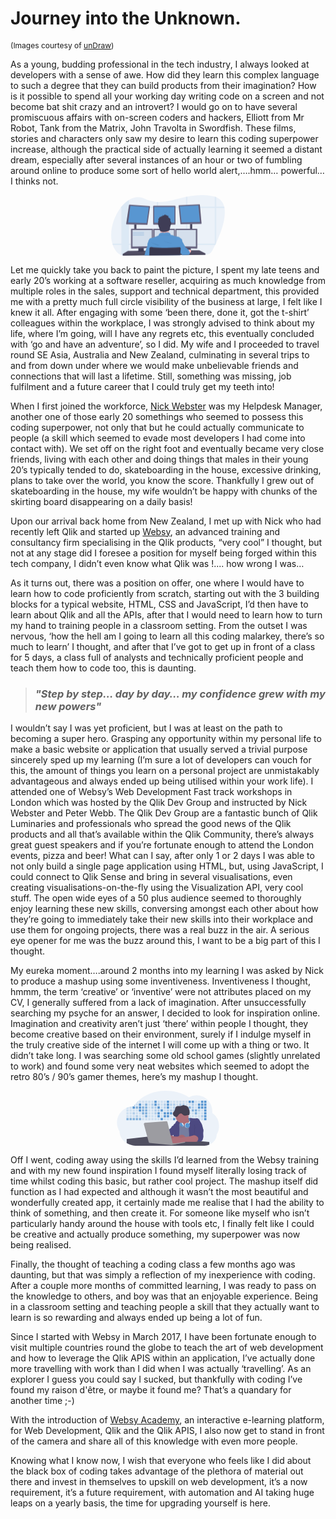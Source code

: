 # Journey into the Unknown.
<span style="font-size: 12px;">(Images courtesy of <a href="https://undraw.co" target="_blank">unDraw</a>)</span>


As a young, budding professional in the tech industry, I always looked at developers with a sense of awe. How did they learn this complex language to such a degree that they can build products from their imagination? How is it possible to spend all your working day writing code on a screen and not become bat shit crazy and an introvert? 
I would go on to have several promiscuous affairs with on-screen coders and hackers, Elliott from Mr Robot, Tank from the Matrix, John Travolta in Swordfish. These films, stories and characters only saw my desire to learn this coding superpower increase, although the practical side of actually learning it seemed a distant dream, especially after several instances of an hour or two of fumbling around online to produce some sort of hello world alert,….hmm… powerful…I thinks not.

<p align="center">
  <svg id="59725d3d-bdd8-4af0-9b66-49b8d09410bc" data-name="Layer 1" xmlns="http://www.w3.org/2000/svg" xmlns:xlink="http://www.w3.org/1999/xlink" width="1041.32" height="200" viewBox="0 0 1041.32 554.17"><defs><linearGradient id="dff037aa-d578-4bab-81e7-399360663117" x1="597.75" y1="725.44" x2="597.75" y2="347.69" gradientUnits="userSpaceOnUse"><stop offset="0" stop-color="gray" stop-opacity="0.25"/><stop offset="0.54" stop-color="gray" stop-opacity="0.12"/><stop offset="1" stop-color="gray" stop-opacity="0.1"/></linearGradient></defs><title>programming</title><path d="M1040.82,611.12q-1.74,3.75-3.47,7.4-2.7,5.67-5.33,11.12c-.78,1.61-1.56,3.19-2.32,4.77-8.6,17.57-16.63,33.11-23.45,45.89A73.21,73.21,0,0,1,942.44,719l-151.65,1.65h-1.6l-13,.14-11.12.12-34.1.37-1.38,0-17.36.19h-.53l-107,1.16-95.51,1-11.11.12-69,.75H429l-44.75.48h-.48l-141.5,1.53-42.33.46a88.07,88.07,0,0,1-26.67-3.82,86.39,86.39,0,0,1-39.09-24.75C116,678.37,102.75,655,93.85,629.64q-1.93-5.49-3.6-11.12C59.44,514.37,97,380,164.6,290.08q4.25-5.64,8.64-11l.07-.08c20.79-25.52,44.1-46.84,68.93-62,44-26.91,92.75-34.49,140.7-11.9,40.57,19.12,78.45,28.11,115.17,30.55,3.71.24,7.42.42,11.11.53,84.23,2.65,163.17-27.7,255.87-47.29,3.69-.78,7.39-1.55,11.12-2.28,66.13-13.16,139.49-20.1,226.73-5.51a189.09,189.09,0,0,1,26.76,6.4q5.77,1.86,11.12,4c41.64,16.94,64.35,48.24,74,87.46q1.37,5.46,2.37,11.11C1134.3,384.41,1084.19,518.23,1040.82,611.12Z" transform="translate(-79.34 -172.91)" fill="#5896d1" opacity="0.1"/><g opacity="0.1"><path d="M242.24,217V726.62l-42.33.46a88.07,88.07,0,0,1-26.67-3.82V279h.07C194.1,253.45,217.41,232.13,242.24,217Z" transform="translate(-79.34 -172.91)" fill="#5896d1"/><path d="M1117.24,290.08H164.6q4.25-5.64,8.64-11V279h941.63Q1116.24,284.43,1117.24,290.08Z" transform="translate(-79.34 -172.91)" fill="#5896d1"/><path d="M1040.82,191.51v427h-3.47q-2.7,5.67-5.33,11.12c-.78,1.61-1.56,3.19-2.32,4.77V187.47Q1035.47,189.33,1040.82,191.51Z" transform="translate(-79.34 -172.91)" fill="#5896d1"/><path d="M776.21,186.58V720.83l-11.12.12V188.86C768.78,188.08,772.48,187.31,776.21,186.58Z" transform="translate(-79.34 -172.91)" fill="#5896d1"/><path d="M509.22,236.15V723.73l-11.11.12V235.62C501.82,235.86,505.53,236,509.22,236.15Z" transform="translate(-79.34 -172.91)" fill="#5896d1"/><path d="M1037.35,618.52q-2.7,5.67-5.33,11.12H93.85q-1.93-5.49-3.6-11.12Z" transform="translate(-79.34 -172.91)" fill="#5896d1"/></g><rect x="211.6" y="265.83" width="19" height="57.66" fill="#3f3d56"/><rect x="722.93" y="262.83" width="19" height="61" fill="#3f3d56"/><polygon points="863.1 533.65 863.1 546.65 711.18 548.05 709.56 548.08 651.82 548.61 650.44 548.63 632.89 548.78 632.37 548.78 525.39 549.77 349.78 551.4 349.63 551.4 304.98 551.82 304.5 551.83 106.1 553.65 106.1 538.65 152.75 510.65 246.35 509.87 248.35 509.86 249.01 509.85 251.01 509.82 295.95 509.45 297.96 509.44 298.6 509.43 300.6 509.42 315.01 509.3 315.39 509.29 350.94 508.99 351.23 508.99 628.63 506.65 635.42 506.6 636.1 506.6 641.28 506.55 678.93 506.24 680.93 506.21 682.78 506.19 683.74 506.19 695.45 506.1 697.77 506.07 700.88 506.05 710.63 505.96 726.1 505.83 728.1 505.81 731.58 505.79 732.23 505.79 806.94 505.15 863.1 533.65" fill="#65617d"/><polygon points="863.1 533.65 863.1 546.65 711.18 548.05 709.56 548.08 651.82 548.61 650.44 548.63 632.89 548.78 632.37 548.78 525.39 549.77 349.78 551.4 349.63 551.4 304.98 551.82 304.5 551.83 106.1 553.65 106.1 538.65 152.75 510.65 246.35 509.87 248.35 509.86 249.01 509.85 251.01 509.82 295.95 509.45 297.96 509.44 298.6 509.43 300.6 509.42 315.01 509.3 315.39 509.29 350.94 508.99 351.23 508.99 628.63 506.65 635.42 506.6 636.1 506.6 641.28 506.55 678.93 506.24 680.93 506.21 682.78 506.19 683.74 506.19 695.45 506.1 697.77 506.07 700.88 506.05 710.63 505.96 726.1 505.83 728.1 505.81 731.58 505.79 732.23 505.79 806.94 505.15 863.1 533.65" opacity="0.2"/><path d="M375.44,656.57v24.49a6.13,6.13,0,0,1-3.5,5.54,6,6,0,0,1-2.5.6l-34.9.74a6,6,0,0,1-2.7-.57,6.12,6.12,0,0,1-3.57-5.57V656.57Z" transform="translate(-79.34 -172.91)" fill="#3f3d56"/><path d="M375.44,656.57v24.49a6.13,6.13,0,0,1-3.5,5.54,6,6,0,0,1-2.5.6l-34.9.74a6,6,0,0,1-2.7-.57,6.12,6.12,0,0,1-3.57-5.57V656.57Z" transform="translate(-79.34 -172.91)" opacity="0.1"/><path d="M377.44,656.57v24.49a6.13,6.13,0,0,1-3.5,5.54,6,6,0,0,1-2.5.6l-34.9.74a6,6,0,0,1-2.7-.57,6.12,6.12,0,0,1-3.57-5.57V656.57Z" transform="translate(-79.34 -172.91)" fill="#3f3d56"/><rect x="680.93" y="483.66" width="47.17" height="31.5" fill="#3f3d56"/><rect x="680.93" y="483.66" width="47.17" height="31.5" opacity="0.1"/><rect x="678.93" y="483.66" width="47.17" height="31.5" fill="#3f3d56"/><polygon points="230.6 265.82 230.6 271.55 211.6 271.06 211.6 265.82 230.6 265.82" opacity="0.1"/><path d="M435,277.31l-22.83,164a4.3,4.3,0,0,1-4.37,3.71L225,440.28l-3.47-.09a4.3,4.3,0,0,1-4.16-4.87L243,263.64a4.3,4.3,0,0,1,4.54-3.63L431,272.43A4.29,4.29,0,0,1,435,277.31Z" transform="translate(-79.34 -172.91)" fill="#65617d"/><polygon points="175.93 99.16 156.6 250.49 324.6 255.82 345.26 109.82 175.93 99.16" fill="#5896d1"/><rect x="384.6" y="96.82" width="204.67" height="173.33" rx="5.33" ry="5.33" fill="#65617d"/><rect x="394.26" y="108.49" width="186" height="144.33" fill="#5896d1"/><polygon points="741.93 262.82 741.93 266.61 722.93 267 722.93 262.82 741.93 262.82" opacity="0.1"/><path d="M907,432.53a3.08,3.08,0,0,1-3,3.28L716.8,439.68a3.08,3.08,0,0,1-3.13-2.79L697.58,269.61a3.08,3.08,0,0,1,2.92-3.37L886.28,257l2-.1a3.07,3.07,0,0,1,3.22,2.8Z" transform="translate(-79.34 -172.91)" fill="#65617d"/><polygon points="628.93 103.16 798.6 94.82 812.93 246.82 644.6 250.82 628.93 103.16" fill="#5896d1"/><path d="M907,432.53a3.08,3.08,0,0,1-3,3.28L886.28,257l2-.1a3.07,3.07,0,0,1,3.22,2.8Z" transform="translate(-79.34 -172.91)" opacity="0.1"/><path d="M247.57,260,225,440.28l-3.47-.09a4.3,4.3,0,0,1-4.16-4.87L243,263.64A4.3,4.3,0,0,1,247.57,260Z" transform="translate(-79.34 -172.91)" opacity="0.1"/><rect x="211.6" y="306.41" width="19" height="17.08" opacity="0.1"/><polygon points="298.1 483.65 298.1 488.62 250.93 489.88 250.93 483.65 298.1 483.65" opacity="0.1"/><path d="M460.69,485.27v168.2a4,4,0,0,1-3.85,3.95l-191.65,5.1h-.05a4,4,0,0,1-3.95-3.95V485.27a4,4,0,0,1,3.95-3.95h191.6A4,4,0,0,1,460.69,485.27Z" transform="translate(-79.34 -172.91)" fill="#65617d"/><path d="M265.19,481.32v181.2h-.05a4,4,0,0,1-3.95-3.95V485.27a4,4,0,0,1,3.95-3.95Z" transform="translate(-79.34 -172.91)" opacity="0.1"/><polygon points="194.6 319.15 372.1 319.15 372.1 467.4 194.6 471.4 194.6 319.15" fill="#d4dfec"/><rect x="722.93" y="306.41" width="19" height="17.42" opacity="0.1"/><polygon points="726.1 483.65 726.1 490.06 678.93 488.8 678.93 483.65 726.1 483.65" opacity="0.1"/><path d="M867.69,485.27v173.3a4,4,0,0,1-4,3.95h0L672,657.42a4,4,0,0,1-3.85-3.95V485.27a4,4,0,0,1,3.95-3.95h191.6A4,4,0,0,1,867.69,485.27Z" transform="translate(-79.34 -172.91)" fill="#65617d"/><path d="M867.69,485.27v173.3a4,4,0,0,1-4,3.95h0V481.32h0A4,4,0,0,1,867.69,485.27Z" transform="translate(-79.34 -172.91)" opacity="0.1"/><polygon points="775.6 319.15 598.1 319.15 598.1 467.4 775.6 471.4 775.6 319.15" fill="#d4dfec"/><path d="M663.19,485.27v168.2a4,4,0,0,1-3.85,3.95l-191.65,5.1h0a4,4,0,0,1-4-3.95V485.27a4,4,0,0,1,3.95-3.95h191.6A4,4,0,0,1,663.19,485.27Z" transform="translate(-79.34 -172.91)" fill="#65617d"/><polygon points="397.1 319.15 574.6 319.15 574.6 467.4 397.1 471.4 397.1 319.15" fill="#d4dfec"/><polygon points="863.1 533.65 863.1 546.65 711.18 548.05 709.56 548.08 651.82 548.61 650.44 548.63 632.89 548.78 632.37 548.78 525.39 549.77 349.78 551.4 349.63 551.4 304.98 551.82 304.5 551.83 106.1 553.65 106.1 538.65 308.61 537.32 309.09 537.32 350.08 537.04 350.27 537.04 633.35 535.17 633.64 535.17 633.81 535.16 634.28 535.16 639.07 535.13 640.53 535.13 715.02 534.63 719.42 534.61 720.4 534.6 863.1 533.65" opacity="0.1"/><circle cx="487.26" cy="272.16" r="51.33" fill="#fbbebe"/><path d="M383.74,725.09c0-.11.06-.23.1-.35,1-3.59,2.78-9.66,4.11-14.51.17-.6.33-1.19.48-1.75,1.47-5.47,4.33-18.28,5.92-26.27.56-2.81,1-5,1.09-6.1.2-1.69,3.21-8.92,6.62-17.23,2.39-5.84,5-12.22,6.91-17.6a61.38,61.38,0,0,0,2.93-9.85,5.1,5.1,0,0,0,0-2.13,14.69,14.69,0,0,1-.48-3.5v0c-.23-6.2,1.62-16,4.48-20.11,3.5-5,6-23.66,6-23.66s5.18.75,6-3.53a6.15,6.15,0,0,0,.1-1.4,7.41,7.41,0,0,0-.09-1.11c-.89-6.24,14.72-12.88,23.5-14.31a19.67,19.67,0,0,1,3-.28,27.24,27.24,0,0,0,6.25-1.44q1.4-.43,3-1c3.68-1.24,8.08-2.88,12.75-4.68,17.56-6.81,38.82-16,38.82-16,.15-.71.32-1.39.51-2.06a27.71,27.71,0,0,1,16.35-18.93h0c0-.66,0-1.33,0-2,0-3.45-.15-7-.3-10.54,0-.69-.06-1.38-.1-2.07,0-.2,0-.41,0-.61s0-.35,0-.52c0-.7-.07-1.4-.11-2.09l-.18-.14a16.41,16.41,0,0,1-3.9-4.2,15.27,15.27,0,0,1-1.42-3c-1.25-3.39-1.54-7.17-2.38-10.75l-.18-.74a84,84,0,0,0-4-10.58c-2.21-5.42-3.91-11-5.6-16.65q-1.54-5.13-3.11-10.28l-1.58-5.24c-.3-1-.6-2-.83-3v0a13.27,13.27,0,0,1-.26-1.4,0,0,0,0,1,0,0,10,10,0,0,1,.24-4.61,32.09,32.09,0,0,1,1.32-3,7.87,7.87,0,0,0,.5-1.38v0a3,3,0,0,0,.08-.32,5.65,5.65,0,0,0,.11-1.08,18.46,18.46,0,0,0-.52-3.89.07.07,0,0,1,0-.05,2.56,2.56,0,0,0-.05-.27,25.48,25.48,0,0,1-.36-3,28.45,28.45,0,0,1,3.47-15.57l.19-.36a25.22,25.22,0,0,1,1.84-2.78h0c.31-.42.63-.82,1-1.22-1.4,1.34-3.7.75-5-.69a3.61,3.61,0,0,1-.55-.75,3.81,3.81,0,0,1-.23-.45c-.05-.12-.09-.25-.13-.38-.7-2.45.52-5.06,2.12-7.05a18.49,18.49,0,0,1,5.74-4.7h0a3.84,3.84,0,0,1,.4-.21,17.12,17.12,0,0,1,2.64-1.06h0a15.06,15.06,0,0,1,1.63-.44l-3.71-.34-1.5-.14a14.49,14.49,0,0,1,13-10.91h1.08a11.73,11.73,0,0,1,1.57.13,4.44,4.44,0,0,1-2.65-4.33,14.41,14.41,0,0,0,9.19,3.06h.38a30,30,0,0,1-.34-3.27h0a0,0,0,0,1,0,0,0,0,0,0,1,0,0,33.19,33.19,0,0,1,0-4.46,8.44,8.44,0,0,0,6.78,2.26l-2.08-2.9a9.49,9.49,0,0,0,6.56,2.05l.48-.05a7,7,0,0,0,1.19-.23l.09,0c-.19-.24-.36-.49-.53-.75l-.06-.12a9.67,9.67,0,0,1-1-2.09,6.59,6.59,0,0,1-.24-.87h0a8.75,8.75,0,0,1,.45-5.45c3.23,2.7,6.77,6.39,11,3.6s4.37-7.91,11-7.39a10.2,10.2,0,0,1,8.41,6.12,6.75,6.75,0,0,1,7.67-1.75,6.85,6.85,0,0,1,3.88,6.89c2.75-.69,5.71-1.37,8.35-.33s4.34,4.41,2.84,6.66a1.43,1.43,0,0,1-.14.2c-1.23,1.59-3.95,2.46-3.66,4.46l.42.3,1.3.94a.05.05,0,0,1,0,0q7.65,5.52,14.9,11.6c2.48,2.08,5.12,4.58,5.29,7.83a8.64,8.64,0,0,1-.24,2.37h0c-.16.78-.38,1.56-.55,2.34a19.51,19.51,0,0,0-.34,6.05h0c.07.59.16,1.17.27,1.76,1.53,7.73,7.71,14.11,8.32,22l0,.56a17.78,17.78,0,0,1-.07,2.53c-.46,4.8-2.68,9.41-4.48,14-.11.28-.22.56-.32.84-3.47,9-5.47,18.59-7,28.16a100.26,100.26,0,0,1-2,10.09A26.73,26.73,0,0,1,611,492.07a16.22,16.22,0,0,1-3.36,3,18.67,18.67,0,0,1-2.65,1.41s0,0,0,.06c.11.61.2,1.22.31,1.83.06.32.11.64.17,1h0a.14.14,0,0,0,0,.06c.84,4.73,1.8,9.36,2.81,13.76l.51,2.19c12.6,4.55,14.09,13.87,14.18,17.44a9.64,9.64,0,0,1,0,1.43s19,.5,26.5,6a20.34,20.34,0,0,0,4.51,2.3,83,83,0,0,0,9.25,2.89c1.61.42,3.29.83,5,1.23,3,.69,6.18,1.36,9.25,2,8.19,1.65,15.9,3,19.81,4,9.33,2.36,30.67,22.82,30.67,22.82s2.5,20.64,5,23.65,7,13.59,7,13.59l16.54,29.41,7,12.37h4.5c.62,0,1.84.88,3.21,2.1,1.19,1.06,2.51,2.38,3.67,3.58l1.92,2.05,1.2,1.33s7.27.18,9.24,5.93c5.92-.17,13.19.22,18.28,2.5a14.14,14.14,0,0,1,2,1.08,8.68,8.68,0,0,1,4.13,5.66,8.34,8.34,0,0,1,.18,1.44c0,.57,0,1.14,0,1.7-.36,7.57-5.29,13.87-9.82,18.11l.32.57s-.15.36-.44,1c-.08.19-.18.4-.29.64h0c-.59,1.26-1.53,3.15-2.76,5.36a63.31,63.31,0,0,1-9.57,13.17l-.29.3-57.74.53-.17-.2L719.87,708l-5.57-6.64-.17-.21-.16,1.59-.54,5.3-1.3,12.81-.07.64,0,.17-.15,1.48.11-1.48h-.29l-107,1L429.11,724.6l0,.84h-.14l0-.84-44.75.48Z" transform="translate(-79.34 -172.91)" fill="url(#dff037aa-d578-4bab-81e7-399360663117)"/><path d="M617.94,550.07s-99.5,12-90,0c3.44-4.34,4.39-17.2,4.2-31.85-.06-4.45-.22-9.06-.45-13.65-1.1-22-3.75-43.5-3.75-43.5s87-41,77-8.5c-4,13.13-2.69,31.57.35,48.88.89,5.05,1.92,10,3,14.7A344.67,344.67,0,0,0,617.94,550.07Z" transform="translate(-79.34 -172.91)" fill="#fbbebe"/><path d="M617.94,550.07s-99.5,12-90,0c3.44-4.34,4.39-17.2,4.2-31.85,15.17-6.48,34.47-1.65,34.47-1.65,20.32-4.05,33.35-3.26,41.68-.42A344.67,344.67,0,0,0,617.94,550.07Z" transform="translate(-79.34 -172.91)" opacity="0.1"/><path d="M429.08,725.44l0-.84,175.62-1.91,107-1H712l-.11,1.48.15-1.48h.19l0-.17,1.37-13.45.52-5.09.16-1.59.14-1.33,6.18-20.61,6.18-20.58,5.2-17.33,7.94-26.48s-4.5-10.5-7-13.5-5-23.5-5-23.5-21.34-20.33-30.67-22.67c-3.91-1-11.63-2.33-19.83-4-3.07-.62-6.22-1.28-9.25-2-1.71-.39-3.39-.8-5-1.21a87.91,87.91,0,0,1-9.25-2.86,20.7,20.7,0,0,1-4.5-2.29c-7.35-5.39-25.77-6-26.48-6h0a.42.42,0,0,1,0-.07v-.09a10.26,10.26,0,0,0,0-1.26c0-.4,0-.87-.09-1.4,0-.16,0-.33-.07-.5-.05-.36-.11-.74-.2-1.14a5,5,0,0,0-.12-.53,17.21,17.21,0,0,0-1.25-3.49c-.07-.16-.16-.33-.24-.49a18.25,18.25,0,0,0-1.7-2.63c-.13-.17-.27-.35-.42-.52a19.58,19.58,0,0,0-2.72-2.64c-.27-.21-.55-.43-.84-.63a4.67,4.67,0,0,0-.51-.36l-.89-.58-.83-.48c-.73-.4-1.5-.79-2.34-1.16-.26-.12-.54-.23-.82-.34s-.72-.28-1.09-.42l-.06,0L608,518c-.57-.19-1.15-.36-1.76-.53l-.93-.24-1-.23-1-.21c-1-.2-2.07-.38-3.19-.52l-1.14-.14-1.17-.12-1.21-.1-1.72-.1-2-.07a124.68,124.68,0,0,0-26.24,2.79,72.27,72.27,0,0,0-18.26-1.68l-.87,0-1,.06-.64,0-1.29.12c-.43,0-.87.09-1.3.15s-.88.11-1.31.18l-.66.11c-.65.11-1.31.23-2,.37q-.33.06-.66.15c-.87.19-1.74.42-2.6.68-.43.12-.86.26-1.29.41-.22.06-.43.14-.64.22l-.64.23-.63.25-.75.3c-.38.16-.75.33-1.12.51-.21.09-.42.19-.62.3s-.41.2-.6.31a27.75,27.75,0,0,0-6.21,4.38l-.51.49-.5.51c-.17.17-.33.35-.49.53a23.82,23.82,0,0,0-1.82,2.25c-.16.21-.31.42-.46.64a26.69,26.69,0,0,0-1.72,2.92c-.13.24-.25.49-.37.73a32.7,32.7,0,0,0-2,5.25q-.28,1-.51,2S494,550.24,476.44,557c-4.67,1.8-9.07,3.43-12.75,4.66-1.07.36-2.07.69-3,1a26.7,26.7,0,0,1-6.25,1.44,19.67,19.67,0,0,0-3,.28c-8.07,1.31-21.9,7-23.41,12.71a3.69,3.69,0,0,0-.1,1.4s0,.07,0,.11c1,7-6,6-6,6s-2.5,18.5-6,23.5c-2.53,3.6-4.26,11.63-4.48,17.69v0a19.61,19.61,0,0,0,.44,5.63c0,.05,0,.1,0,.14.4,1.34-.56,5-2.19,9.69-1.77,5.15-4.35,11.55-6.83,17.59-3.74,9.12-7.26,17.4-7.48,19.22-.09.81-.35,2.26-.71,4.13-1.46,7.62-4.7,22.13-6.3,28-1.19,4.38-2.92,10.38-4.11,14.5,0,.12-.07.24-.1.35L429,724.6l0,.84h.14Z" transform="translate(-79.34 -172.91)" fill="#5896d1"/><path d="M445.44,607.57s57,29.5,77.5,26Z" transform="translate(-79.34 -172.91)" opacity="0.1"/><path d="M561.44,595.57s55.5,18,74,20.5S561.44,595.57,561.44,595.57Z" transform="translate(-79.34 -172.91)" opacity="0.1"/><path d="M623,537.65c-29,5.34-83.6,4.19-107.2,3.38,8.65-31,50.83-20.46,50.83-20.46C618.84,510.15,622.84,531.77,623,537.65Z" transform="translate(-79.34 -172.91)" opacity="0.1"/><path d="M623,535.65c-29,5.34-83.6,4.19-107.2,3.38,8.65-31,50.83-20.46,50.83-20.46C618.84,508.15,622.84,529.77,623,535.65Z" transform="translate(-79.34 -172.91)" fill="#5896d1"/><path d="M776.94,672.32s34.16-5.25,34.83,9.75-17.42,25.48-17.42,25.48Z" transform="translate(-79.34 -172.91)" fill="#fbbebe"/><path d="M605.29,501.45a47,47,0,0,1-4.5,1.74c-10.78,3.72-21.65,7.47-33,8.83s-23.26.16-33.16-5.5a28.77,28.77,0,0,1-3-1.95c-1.1-22-3.75-43.5-3.75-43.5s87-41,77-8.5C600.9,465.7,602.25,484.14,605.29,501.45Z" transform="translate(-79.34 -172.91)" opacity="0.1"/><path d="M552.52,364.84a9.47,9.47,0,0,1-8.32-1.75l2.08,2.89a8.47,8.47,0,0,1-6.78-2.25,34.08,34.08,0,0,0,.32,7.75,14.52,14.52,0,0,1-9.56-3,4.42,4.42,0,0,0,2.64,4.31,14.34,14.34,0,0,0-15.6,10.71l5.22.48a18.47,18.47,0,0,0-10.44,6.37c-1.6,2-2.82,4.56-2.12,7s4.08,4,5.92,2.26a27.94,27.94,0,0,0-6.1,22.79,14.47,14.47,0,0,1,.46,5.26c-.33,1.65-1.37,3.08-1.89,4.69-1,2.92-.05,6.09.84,9l4.69,15.42c1.7,5.57,3.39,11.15,5.61,16.54a82.08,82.08,0,0,1,4,10.51c1.26,4.84,1.31,10.14,4,14.37a19.93,19.93,0,0,0,7.18,6.33c9.89,5.66,21.84,6.86,33.16,5.5s22.18-5.11,32.95-8.83a31,31,0,0,0,6.84-3c7.45-4.88,9.11-14.86,10.5-23.65,1.55-9.8,3.62-19.58,7.29-28.8,2.18-5.49,5-11.06,4.52-16.94-.61-7.81-6.79-14.14-8.32-21.82a19,19,0,0,1,.07-7.77,17.66,17.66,0,0,0,.79-4.7c-.17-3.22-2.81-5.7-5.29-7.77Q609.11,380,600.52,374c-.29-2,2.43-2.86,3.66-4.44,1.74-2.23-.06-5.77-2.7-6.81s-5.6-.36-8.35.33a6.59,6.59,0,0,0-11.55-5.11,10.2,10.2,0,0,0-8.42-6.08c-6.63-.52-6.76,4.55-11,7.34s-7.74-.89-11-3.57A9.28,9.28,0,0,0,552.52,364.84Z" transform="translate(-79.34 -172.91)" fill="#3f3d56"/><path d="M802.27,702.32s-.89,2.12-2.53,5.19a69,69,0,0,1-9,13.17l-.27.29-1.62,0-57.74.53-1.38,0-.17-.2-11.2-13.29L714.14,703l-.17-.21-.36-.42-.2-.24-.26-.31-8.21-9.74,3-12.5,5.11-21.06.13-.51,1-4,.71-3,2.38-9.78,8.16-33.65,14.5,7.5,15.29,27,8.21,14.5h4.5c.85,0,2.8,1.64,4.76,3.53.7.67,1.4,1.38,2,2,1.78,1.84,3.19,3.42,3.19,3.42s7.29.16,9.25,5.9a7,7,0,0,1,.25.85,40.3,40.3,0,0,0,2.53,6.56c1.29,2.81,2.91,6,4.55,9.19,3.05,5.85,6.15,11.42,7.29,13.44l.14.25Z" transform="translate(-79.34 -172.91)" fill="#5896d1"/><path d="M716.37,657.17l-.1,1.43v.1l-.17,2.3-1.33,18.51-1.61,22.3-.46,6.28-1,13.44v.17l-107,1L429.11,724.6l0,.84h-.14l0-.84v-.28l.45-14.36.86-28.06.74-23.79.07-2.37a10.53,10.53,0,0,1,11.42-10.17c4.72.4,10.85.89,18.18,1.41l3,.22c42.33,2.94,120.56,6.74,199.5,2,1.66-.09,3.33-.19,5-.31,12.24-.77,24.47-1.76,36.58-3a10.53,10.53,0,0,1,11.6,11.23Z" transform="translate(-79.34 -172.91)" opacity="0.1"/><path d="M429.08,725.44l0-.84,175.62-1.91,107-1H712v-.17l1-13.44.43-6,1.64-22.61,1.29-17.9,0-.44a10.62,10.62,0,0,0-.11-2.47.3.3,0,0,0,0-.1,10.39,10.39,0,0,0-2-4.64,10.54,10.54,0,0,0-9.42-4c-12.11,1.24-24.34,2.23-36.58,3-1.67.12-3.34.22-5,.31-78.94,4.69-157.17.89-199.5-2l-3-.22c-7.33-.52-13.46-1-18.18-1.41a10.54,10.54,0,0,0-11.24,8.53,11,11,0,0,0-.18,1.64l-.68,22.16L429.54,710l-.44,14.36v.28l0,.84Z" transform="translate(-79.34 -172.91)" fill="#3f3d56"/><path d="M716.67,664.18l-1.23,15.33-1.83,22.85-.46,5.72-1,12.81-.06.64v.17h0l-.15,1.48.11-1.48h-.29l-107,1L429.11,724.6v-.28l.49-14.36,1-28.06.64-18.65A6.36,6.36,0,0,1,434.3,658a6.25,6.25,0,0,1,3.78-.9c2.1.17,4.68.37,7.69.59,4.89.36,10.92.78,17.94,1.22,13,.82,29.31,1.7,48,2.42,52,2,122.2,2.67,188.88-3.17,3-.26,6.1-.55,9.13-.84a6.26,6.26,0,0,1,3.48.66,5.16,5.16,0,0,1,.86.54,6.14,6.14,0,0,1,2,2.46,3.56,3.56,0,0,1,.25.61A6.28,6.28,0,0,1,716.67,664.18Z" transform="translate(-79.34 -172.91)" opacity="0.1"/><path d="M377.44,677.87v3.19a6.13,6.13,0,0,1-3.5,5.54l-40.1.77a6.12,6.12,0,0,1-3.57-5.57v-3Z" transform="translate(-79.34 -172.91)" opacity="0.1"/><polygon points="298.6 515.57 246.35 516.57 246.35 507.9 298.6 506.9 298.6 515.57" fill="#3f3d56"/><polygon points="298.6 515.57 246.35 516.57 246.35 507.9 298.6 506.9 298.6 515.57" opacity="0.1"/><polygon points="300.6 515.57 248.35 516.57 248.35 507.9 300.6 506.9 300.6 515.57" fill="#3f3d56"/><g opacity="0.1"><path d="M552.93,361.56a9.75,9.75,0,0,1-1.89-4.34,9.49,9.49,0,0,0,.42,4.6A9,9,0,0,0,552.93,361.56Z" transform="translate(-79.34 -172.91)"/><path d="M540.23,368.2a35.12,35.12,0,0,1-.37-3.7c0,1.23,0,2.47,0,3.71Z" transform="translate(-79.34 -172.91)"/><path d="M621.73,401.57a18.34,18.34,0,0,1,.36-2.65,18,18,0,0,0,.8-4.69,6.16,6.16,0,0,0-.16-1.06c-.17.92-.44,1.84-.64,2.75A19.14,19.14,0,0,0,621.73,401.57Z" transform="translate(-79.34 -172.91)"/><path d="M600.93,370.67l1.09.79a19.71,19.71,0,0,0,2.57-2.22,3.67,3.67,0,0,0,.38-3.64,3,3,0,0,1-.38.64C603.36,367.82,600.64,368.69,600.93,370.67Z" transform="translate(-79.34 -172.91)"/><path d="M518.76,380.29a12.32,12.32,0,0,0-.87,2.28,18.16,18.16,0,0,1,5-1.89Z" transform="translate(-79.34 -172.91)"/><path d="M532.55,369.41a14.83,14.83,0,0,1-1.88-1.23,4.25,4.25,0,0,0,.09,1.18A11.86,11.86,0,0,1,532.55,369.41Z" transform="translate(-79.34 -172.91)"/><path d="M630.32,428.33c-.41,4.85-2.67,9.52-4.5,14.12-3.67,9.22-5.74,19-7.29,28.81-1.39,8.79-3,18.77-10.5,23.64a30,30,0,0,1-6.83,3c-10.78,3.73-21.65,7.47-33,8.83s-23.26.17-33.16-5.49a20,20,0,0,1-7.18-6.33c-2.67-4.23-2.72-9.53-4-14.37a82.21,82.21,0,0,0-4-10.52c-2.21-5.38-3.91-11-5.6-16.53q-2.35-7.71-4.69-15.43a28.81,28.81,0,0,1-1.14-4.75c-.39,2.56.37,5.24,1.14,7.75q2.34,7.73,4.69,15.43c1.69,5.57,3.39,11.15,5.6,16.53a82.21,82.21,0,0,1,4,10.52c1.26,4.84,1.31,10.14,4,14.37a20,20,0,0,0,7.18,6.33c9.9,5.66,21.84,6.85,33.16,5.49s22.18-5.1,33-8.83a30,30,0,0,0,6.83-3c7.45-4.87,9.11-14.85,10.5-23.64,1.55-9.81,3.62-19.59,7.29-28.81,2.18-5.48,5-11.05,4.52-16.94C630.34,428.45,630.32,428.39,630.32,428.33Z" transform="translate(-79.34 -172.91)"/><path d="M510.63,424.46s0-.07,0-.11a14,14,0,0,0-.46-5.25,26.59,26.59,0,0,1-.39-3.32,27.35,27.35,0,0,0,.39,6.32C510.33,422.88,510.51,423.67,510.63,424.46Z" transform="translate(-79.34 -172.91)"/><path d="M513.68,400a27.74,27.74,0,0,1,2.61-3.67c-1.83,1.75-5.21.19-5.92-2.24a5.83,5.83,0,0,0,0,3A4.39,4.39,0,0,0,513.68,400Z" transform="translate(-79.34 -172.91)"/></g><path d="M763.44,656.57s3.17,11.5,0,21.5S763.44,656.57,763.44,656.57Z" transform="translate(-79.34 -172.91)" opacity="0.1"/><path d="M776.94,668.3s1.33,14.6-1.67,17.19S776.94,668.3,776.94,668.3Z" transform="translate(-79.34 -172.91)" opacity="0.1"/><line x1="198.99" y1="342.86" x2="300.6" y2="341.86" fill="none" stroke="#5896d1" stroke-miterlimit="10" stroke-width="2"/><line x1="198.99" y1="355.33" x2="300.6" y2="354.34" fill="none" stroke="#5896d1" stroke-miterlimit="10" stroke-width="2"/><line x1="198.99" y1="367.81" x2="300.6" y2="366.81" fill="none" stroke="#5896d1" stroke-miterlimit="10" stroke-width="2"/></svg>
</p>

Let me quickly take you back to paint the picture, I spent my late teens and early 20’s working at a software reseller, acquiring as much knowledge from multiple roles in the sales, support and technical department, this provided me with a pretty much full circle visibility of the business at large, I felt like I knew it all.
After engaging with some ‘been there, done it, got the t-shirt’ colleagues within the workplace, I was strongly advised to think about my life, where I’m going, will I have any regrets etc, this eventually concluded with ‘go and have an adventure’, so I did. My wife and I proceeded to travel round SE Asia, Australia and New Zealand, culminating in several trips to and from down under where we would make unbelievable friends and connections that will last a lifetime. Still, something was missing, job fulfilment and a future career that I could truly get my teeth into!

When I first joined the workforce, [Nick Webster](https://twitter.com/websy85) was my Helpdesk Manager, another one of those early 20 somethings who seemed to possess this coding superpower, not only that but he could actually communicate to people (a skill which seemed to evade most developers I had come into contact with). 
We set off on the right foot and eventually became very close friends, living with each other and doing things that males in their young 20’s typically tended to do, skateboarding in the house, excessive drinking, plans to take over the world, you know the score. Thankfully I grew out of skateboarding in the house, my wife wouldn’t be happy with chunks of the skirting board disappearing on a daily basis! 

Upon our arrival back home from New Zealand, I met up with Nick who had recently left Qlik and  started up [Websy](https://websy.io), an advanced training and consultancy firm specialising in the Qlik products, “very cool” I thought, but not at any stage did I foresee a position for myself being forged within this tech company, I didn’t even know what Qlik was !.... how wrong I was…

As it turns out, there was a position on offer, one where I would have to learn how to code proficiently from scratch, starting out with the 3 building blocks for a typical website, HTML, CSS and JavaScript, I’d then have to learn about Qlik and all the APIs, after that I would need to learn how to turn my hand to training people in a classroom setting. From the outset I was nervous, ‘how the hell am I going to learn all this coding malarkey, there’s so much to learn’ I thought, and after that I’ve got to get up in front of a class for 5 days, a class full of analysts and technically proficient people and teach them how to code too, this is daunting.

> ### *"Step by step… day by day… my confidence grew with my new powers"* 

I wouldn’t say I was yet proficient, but I was at least on the path to becoming a super hero.
Grasping any opportunity within my personal life to make a basic website or application that usually served a trivial purpose sincerely sped up my learning (I’m sure a lot of developers can vouch for this, the amount of things you learn on a personal project are unmistakably advantageous and always ended up being utilised within your work life). 
I attended one of Websy’s Web Development Fast track workshops in London which was hosted by the Qlik Dev Group and instructed by Nick Webster and Peter Webb. The Qlik Dev Group are a fantastic bunch of Qlik Luminaries and professionals who spread the good news of the Qlik products and all that’s available within the Qlik Community, there’s always great guest speakers and if you’re fortunate enough to attend the London events, pizza and beer! 
What can I say, after only 1 or 2 days I was able to not only build a single page application using HTML, but, using JavaScript, I could connect to Qlik Sense and bring in several visualisations, even creating visualisations-on-the-fly using the Visualization API, very cool stuff. The open wide eyes of a  50 plus audience seemed to thoroughly enjoy learning these new skills, conversing amongst each other about how they’re going to immediately take their new skills into their workplace and use them for ongoing projects, there was a real buzz in the air. A serious eye opener for me was the buzz around this, I want to be a big part of this I thought. 

My eureka moment….around 2 months into my learning I was asked by Nick to produce a mashup using some inventiveness. Inventiveness I thought, hmmm, the term ‘creative’ or ‘inventive’ were not attributes placed on my CV, I generally suffered from a lack of imagination. 
After unsuccessfully searching my psyche for an answer, I decided to look for inspiration online. Imagination and creativity aren’t just ‘there’ within people I thought, they become creative based on their environment, surely if I indulge myself in the truly creative side of the internet I will come up with a thing or two. It didn’t take long. I was searching some old school games (slightly unrelated to work) and found some very neat websites which seemed to adopt the retro 80’s / 90’s gamer themes, here’s my mashup I thought.

<p align="center">
  <svg id="aa7bae02-e79e-4d6b-a496-aba15f39787c" data-name="Layer 1" xmlns="http://www.w3.org/2000/svg" width="1144" height="200" viewBox="0 0 1144 617.32"><title>developer activity</title><path d="M1172,537.57a181.92,181.92,0,0,1-6.85,49.6,180.06,180.06,0,0,1-19.27,44.28c0,50.1-33.82,93.4-82.91,114a167.3,167.3,0,0,1-64.73,12.8H245.17c-40.25,0-77.55-10.86-108.14-29.36A185.76,185.76,0,0,1,112.2,711c-34-29.22-55.08-69.6-55.08-114.2A180.5,180.5,0,0,1,28,498.08c0-73.36,43.39-136.44,105.55-164.29a174.52,174.52,0,0,1,25.51-9.12q4.63-1.26,9.36-2.26a175.39,175.39,0,0,1,25.51-3.5q4.65-.29,9.35-.33H205c3.46,0,6.89.12,10.3.32l1.12-1.9q2.06-3.44,4.22-6.81,3.9-6.14,8.18-12.1,4.48-6.29,9.35-12.38l.83-1q2.76-3.44,5.64-6.8,9-10.49,19-20.35c72.11-70.68,185.08-116.18,312.08-116.18,98.82,0,189.15,27.55,258.34,73.07A174.18,174.18,0,0,1,920,191.86c97.74,0,177,80.37,177,179.51a184.9,184.9,0,0,1-1,18.78A180,180,0,0,1,1172,537.57Z" transform="translate(-28 -141.34)" fill="#5896d1" opacity="0.1"/><path d="M263.66,257.52v20.35h-19Q253.59,267.39,263.66,257.52Z" transform="translate(-28 -141.34)" fill="#5896d1" opacity="0.2"/><rect x="245.02" y="111.02" width="25.51" height="25.51" fill="#5896d1" opacity="0.2"/><rect x="279.88" y="111.02" width="25.51" height="25.51" fill="#5896d1" opacity="0.2"/><rect x="314.75" y="111.02" width="25.51" height="25.51" fill="#5896d1" opacity="0.2"/><rect x="349.61" y="111.02" width="25.51" height="25.51" fill="#5896d1" opacity="0.2"/><rect x="384.48" y="111.02" width="25.51" height="25.51" fill="#5896d1" opacity="0.2"/><rect x="419.35" y="111.02" width="25.51" height="25.51" fill="#5896d1"/><rect x="454.21" y="111.02" width="25.51" height="25.51" fill="#5896d1" opacity="0.2"/><rect x="489.08" y="111.02" width="25.51" height="25.51" fill="#5896d1" opacity="0.2"/><rect x="523.94" y="111.02" width="25.51" height="25.51" fill="#5896d1" opacity="0.2"/><rect x="558.81" y="111.02" width="25.51" height="25.51" fill="#5896d1"/><rect x="593.68" y="111.02" width="25.51" height="25.51" fill="#5896d1" opacity="0.2"/><rect x="628.54" y="111.02" width="25.51" height="25.51" fill="#5896d1" opacity="0.2"/><rect x="663.41" y="111.02" width="25.51" height="25.51" fill="#5896d1" opacity="0.2"/><rect x="698.28" y="111.02" width="25.51" height="25.51" fill="#5896d1" opacity="0.2"/><rect x="733.14" y="111.02" width="25.51" height="25.51" fill="#5896d1" opacity="0.2"/><rect x="768.01" y="111.02" width="25.51" height="25.51" fill="#5896d1" opacity="0.2"/><rect x="802.87" y="111.02" width="25.51" height="25.51" fill="#5896d1"/><rect x="837.74" y="111.02" width="25.51" height="25.51" fill="#5896d1"/><rect x="872.61" y="111.02" width="25.51" height="25.51" fill="#5896d1" opacity="0.2"/><rect x="907.47" y="111.02" width="25.51" height="25.51" fill="#5896d1" opacity="0.2"/><rect x="942.34" y="111.02" width="25.51" height="25.51" fill="#5896d1"/><rect x="977.2" y="111.02" width="25.51" height="25.51" fill="#5896d1"/><path d="M228.8,298.08v12.1h-8.18Q224.52,304,228.8,298.08Z" transform="translate(-28 -141.34)" fill="#5896d1"/><rect x="210.15" y="143.33" width="25.51" height="25.51" fill="#5896d1" opacity="0.2"/><rect x="245.02" y="143.33" width="25.51" height="25.51" fill="#5896d1"/><rect x="279.88" y="143.33" width="25.51" height="25.51" fill="#5896d1" opacity="0.2"/><rect x="314.75" y="143.33" width="25.51" height="25.51" fill="#5896d1" opacity="0.7"/><rect x="349.61" y="143.33" width="25.51" height="25.51" fill="#5896d1" opacity="0.2"/><rect x="384.48" y="143.33" width="25.51" height="25.51" fill="#5896d1" opacity="0.4"/><rect x="419.35" y="143.33" width="25.51" height="25.51" fill="#5896d1"/><rect x="454.21" y="143.33" width="25.51" height="25.51" fill="#5896d1" opacity="0.4"/><rect x="489.08" y="143.33" width="25.51" height="25.51" fill="#5896d1" opacity="0.2"/><rect x="523.94" y="143.33" width="25.51" height="25.51" fill="#5896d1" opacity="0.4"/><rect x="558.81" y="143.33" width="25.51" height="25.51" fill="#5896d1"/><rect x="593.68" y="143.33" width="25.51" height="25.51" fill="#5896d1" opacity="0.4"/><rect x="628.54" y="143.33" width="25.51" height="25.51" fill="#5896d1" opacity="0.4"/><rect x="663.41" y="143.33" width="25.51" height="25.51" fill="#5896d1" opacity="0.2"/><rect x="698.28" y="143.33" width="25.51" height="25.51" fill="#5896d1" opacity="0.4"/><rect x="733.14" y="143.33" width="25.51" height="25.51" fill="#5896d1" opacity="0.4"/><rect x="768.01" y="143.33" width="25.51" height="25.51" fill="#5896d1" opacity="0.2"/><rect x="802.87" y="143.33" width="25.51" height="25.51" fill="#5896d1" opacity="0.2"/><rect x="837.74" y="143.33" width="25.51" height="25.51" fill="#5896d1" opacity="0.4"/><rect x="872.61" y="143.33" width="25.51" height="25.51" fill="#5896d1" opacity="0.2"/><rect x="907.47" y="143.33" width="25.51" height="25.51" fill="#5896d1"/><rect x="942.34" y="143.33" width="25.51" height="25.51" fill="#5896d1"/><rect x="977.2" y="143.33" width="25.51" height="25.51" fill="#5896d1"/><path d="M159.06,324.67V342.5H133.55v-8.71A174.52,174.52,0,0,1,159.06,324.67Z" transform="translate(-28 -141.34)" fill="#5896d1" opacity="0.2"/><polygon points="165.93 177.57 165.93 201.16 140.42 201.16 140.42 181.07 165.93 177.57" fill="#5896d1" opacity="0.2"/><rect x="175.28" y="175.65" width="25.51" height="25.51" fill="#5896d1"/><rect x="210.15" y="175.65" width="25.51" height="25.51" fill="#5896d1" opacity="0.7"/><rect x="245.02" y="175.65" width="25.51" height="25.51" fill="#5896d1"/><rect x="279.88" y="175.65" width="25.51" height="25.51" fill="#5896d1" opacity="0.7"/><rect x="314.75" y="175.65" width="25.51" height="25.51" fill="#5896d1" opacity="0.7"/><rect x="349.61" y="175.65" width="25.51" height="25.51" fill="#5896d1" opacity="0.2"/><rect x="384.48" y="175.65" width="25.51" height="25.51" fill="#5896d1" opacity="0.4"/><rect x="419.35" y="175.65" width="25.51" height="25.51" fill="#5896d1" opacity="0.4"/><rect x="454.21" y="175.65" width="25.51" height="25.51" fill="#5896d1"/><rect x="489.08" y="175.65" width="25.51" height="25.51" fill="#5896d1" opacity="0.2"/><rect x="523.94" y="175.65" width="25.51" height="25.51" fill="#5896d1" opacity="0.4"/><rect x="558.81" y="175.65" width="25.51" height="25.51" fill="#5896d1"/><rect x="593.68" y="175.65" width="25.51" height="25.51" fill="#5896d1" opacity="0.2"/><rect x="628.54" y="175.65" width="25.51" height="25.51" fill="#5896d1" opacity="0.4"/><rect x="663.41" y="175.65" width="25.51" height="25.51" fill="#5896d1" opacity="0.2"/><rect x="698.28" y="175.65" width="25.51" height="25.51" fill="#5896d1"/><rect x="733.14" y="175.65" width="25.51" height="25.51" fill="#5896d1" opacity="0.2"/><rect x="768.01" y="175.65" width="25.51" height="25.51" fill="#5896d1" opacity="0.7"/><rect x="802.87" y="175.65" width="25.51" height="25.51" fill="#5896d1" opacity="0.7"/><rect x="837.74" y="175.65" width="25.51" height="25.51" fill="#5896d1" opacity="0.4"/><rect x="872.61" y="175.65" width="25.51" height="25.51" fill="#5896d1" opacity="0.2"/><rect x="907.47" y="175.65" width="25.51" height="25.51" fill="#5896d1"/><rect x="942.34" y="175.65" width="25.51" height="25.51" fill="#5896d1"/><rect x="977.2" y="175.65" width="25.51" height="25.51" fill="#5896d1"/><rect x="105.55" y="207.96" width="25.51" height="25.51" fill="#5896d1" opacity="0.2"/><rect x="140.42" y="207.96" width="25.51" height="25.51" fill="#5896d1" opacity="0.2"/><rect x="175.28" y="207.96" width="25.51" height="25.51" fill="#5896d1" opacity="0.2"/><rect x="210.15" y="207.96" width="25.51" height="25.51" fill="#5896d1" opacity="0.2"/><rect x="245.02" y="207.96" width="25.51" height="25.51" fill="#5896d1"/><rect x="279.88" y="207.96" width="25.51" height="25.51" fill="#5896d1" opacity="0.7"/><rect x="314.75" y="207.96" width="25.51" height="25.51" fill="#5896d1" opacity="0.7"/><rect x="349.61" y="207.96" width="25.51" height="25.51" fill="#5896d1" opacity="0.2"/><rect x="384.48" y="207.96" width="25.51" height="25.51" fill="#5896d1" opacity="0.2"/><rect x="419.35" y="207.96" width="25.51" height="25.51" fill="#5896d1" opacity="0.4"/><rect x="454.21" y="207.96" width="25.51" height="25.51" fill="#5896d1" opacity="0.4"/><rect x="489.08" y="207.96" width="25.51" height="25.51" fill="#5896d1"/><rect x="523.94" y="207.96" width="25.51" height="25.51" fill="#5896d1" opacity="0.2"/><rect x="558.81" y="207.96" width="25.51" height="25.51" fill="#5896d1" opacity="0.4"/><rect x="593.68" y="207.96" width="25.51" height="25.51" fill="#5896d1" opacity="0.4"/><rect x="628.54" y="207.96" width="25.51" height="25.51" fill="#5896d1" opacity="0.4"/><rect x="663.41" y="207.96" width="25.51" height="25.51" fill="#5896d1" opacity="0.4"/><rect x="698.28" y="207.96" width="25.51" height="25.51" fill="#5896d1" opacity="0.2"/><rect x="733.14" y="207.96" width="25.51" height="25.51" fill="#5896d1" opacity="0.2"/><rect x="768.01" y="207.96" width="25.51" height="25.51" fill="#5896d1" opacity="0.2"/><rect x="802.87" y="207.96" width="25.51" height="25.51" fill="#5896d1" opacity="0.2"/><rect x="837.74" y="207.96" width="25.51" height="25.51" fill="#5896d1" opacity="0.7"/><rect x="872.61" y="207.96" width="25.51" height="25.51" fill="#5896d1" opacity="0.7"/><rect x="907.47" y="207.96" width="25.51" height="25.51" fill="#5896d1" opacity="0.4"/><rect x="942.34" y="207.96" width="25.51" height="25.51" fill="#5896d1" opacity="0.2"/><rect x="977.2" y="207.96" width="25.51" height="25.51" fill="#5896d1"/><rect x="105.55" y="240.28" width="25.51" height="25.51" fill="#5896d1" opacity="0.2"/><rect x="140.42" y="240.28" width="25.51" height="25.51" fill="#5896d1" opacity="0.2"/><rect x="175.28" y="240.28" width="25.51" height="25.51" fill="#5896d1" opacity="0.4"/><rect x="210.15" y="240.28" width="25.51" height="25.51" fill="#5896d1" opacity="0.2"/><rect x="245.02" y="240.28" width="25.51" height="25.51" fill="#5896d1" opacity="0.2"/><rect x="279.88" y="240.28" width="25.51" height="25.51" fill="#5896d1" opacity="0.7"/><rect x="314.75" y="240.28" width="25.51" height="25.51" fill="#5896d1" opacity="0.7"/><rect x="349.61" y="240.28" width="25.51" height="25.51" fill="#5896d1" opacity="0.2"/><rect x="384.48" y="240.28" width="25.51" height="25.51" fill="#5896d1" opacity="0.2"/><rect x="419.35" y="240.28" width="25.51" height="25.51" fill="#5896d1" opacity="0.4"/><rect x="454.21" y="240.28" width="25.51" height="25.51" fill="#5896d1"/><rect x="489.08" y="240.28" width="25.51" height="25.51" fill="#5896d1" opacity="0.2"/><rect x="523.94" y="240.28" width="25.51" height="25.51" fill="#5896d1"/><rect x="558.81" y="240.28" width="25.51" height="25.51" fill="#5896d1"/><rect x="593.68" y="240.28" width="25.51" height="25.51" fill="#5896d1"/><rect x="628.54" y="240.28" width="25.51" height="25.51" fill="#5896d1" opacity="0.2"/><rect x="663.41" y="240.28" width="25.51" height="25.51" fill="#5896d1"/><rect x="698.28" y="240.28" width="25.51" height="25.51" fill="#5896d1" opacity="0.2"/><rect x="733.14" y="240.28" width="25.51" height="25.51" fill="#5896d1" opacity="0.2"/><rect x="768.01" y="240.28" width="25.51" height="25.51" fill="#5896d1" opacity="0.2"/><rect x="802.87" y="240.28" width="25.51" height="25.51" fill="#5896d1" opacity="0.2"/><rect x="837.74" y="240.28" width="25.51" height="25.51" fill="#5896d1" opacity="0.2"/><rect x="872.61" y="240.28" width="25.51" height="25.51" fill="#5896d1" opacity="0.7"/><rect x="907.47" y="240.28" width="25.51" height="25.51" fill="#5896d1" opacity="0.2"/><rect x="942.34" y="240.28" width="25.51" height="25.51" fill="#5896d1" opacity="0.2"/><rect x="977.2" y="240.28" width="25.51" height="25.51" fill="#5896d1"/><rect x="105.55" y="272.59" width="25.51" height="25.51" fill="#5896d1" opacity="0.2"/><rect x="140.42" y="272.59" width="25.51" height="25.51" fill="#5896d1" opacity="0.2"/><rect x="175.28" y="272.59" width="25.51" height="25.51" fill="#5896d1" opacity="0.2"/><rect x="210.15" y="272.59" width="25.51" height="25.51" fill="#5896d1" opacity="0.4"/><rect x="245.02" y="272.59" width="25.51" height="25.51" fill="#5896d1" opacity="0.2"/><rect x="279.88" y="272.59" width="25.51" height="25.51" fill="#5896d1" opacity="0.2"/><rect x="314.75" y="272.59" width="25.51" height="25.51" fill="#5896d1" opacity="0.7"/><rect x="349.61" y="272.59" width="25.51" height="25.51" fill="#5896d1" opacity="0.2"/><rect x="384.48" y="272.59" width="25.51" height="25.51" fill="#5896d1" opacity="0.2"/><rect x="419.35" y="272.59" width="25.51" height="25.51" fill="#5896d1" opacity="0.2"/><rect x="454.21" y="272.59" width="25.51" height="25.51" fill="#5896d1"/><rect x="489.08" y="272.59" width="25.51" height="25.51" fill="#5896d1" opacity="0.2"/><rect x="523.94" y="272.59" width="25.51" height="25.51" fill="#5896d1"/><rect x="558.81" y="272.59" width="25.51" height="25.51" fill="#5896d1"/><rect x="593.68" y="272.59" width="25.51" height="25.51" fill="#5896d1" opacity="0.2"/><rect x="628.54" y="272.59" width="25.51" height="25.51" fill="#5896d1" opacity="0.2"/><rect x="663.41" y="272.59" width="25.51" height="25.51" fill="#5896d1" opacity="0.2"/><rect x="698.28" y="272.59" width="25.51" height="25.51" fill="#5896d1" opacity="0.2"/><rect x="733.14" y="272.59" width="25.51" height="25.51" fill="#5896d1" opacity="0.2"/><rect x="768.01" y="272.59" width="25.51" height="25.51" fill="#5896d1" opacity="0.2"/><rect x="802.87" y="272.59" width="25.51" height="25.51" fill="#5896d1" opacity="0.2"/><rect x="837.74" y="272.59" width="25.51" height="25.51" fill="#5896d1" opacity="0.2"/><rect x="872.61" y="272.59" width="25.51" height="25.51" fill="#5896d1" opacity="0.2"/><rect x="907.47" y="272.59" width="25.51" height="25.51" fill="#5896d1" opacity="0.2"/><rect x="942.34" y="272.59" width="25.51" height="25.51" fill="#5896d1" opacity="0.4"/><rect x="977.2" y="272.59" width="25.51" height="25.51" fill="#5896d1"/><rect x="105.55" y="304.91" width="25.51" height="25.51" fill="#5896d1" opacity="0.7"/><rect x="140.42" y="304.91" width="25.51" height="25.51" fill="#5896d1" opacity="0.7"/><rect x="175.28" y="304.91" width="25.51" height="25.51" fill="#5896d1" opacity="0.7"/><rect x="210.15" y="304.91" width="25.51" height="25.51" fill="#5896d1" opacity="0.7"/><rect x="245.02" y="304.91" width="25.51" height="25.51" fill="#5896d1" opacity="0.7"/><rect x="279.88" y="304.91" width="25.51" height="25.51" fill="#5896d1" opacity="0.2"/><rect x="314.75" y="304.91" width="25.51" height="25.51" fill="#5896d1" opacity="0.2"/><rect x="349.61" y="304.91" width="25.51" height="25.51" fill="#5896d1" opacity="0.2"/><rect x="384.48" y="304.91" width="25.51" height="25.51" fill="#5896d1" opacity="0.2"/><rect x="419.35" y="304.91" width="25.51" height="25.51" fill="#5896d1" opacity="0.2"/><rect x="454.21" y="304.91" width="25.51" height="25.51" fill="#5896d1" opacity="0.2"/><rect x="489.08" y="304.91" width="25.51" height="25.51" fill="#5896d1"/><rect x="523.94" y="304.91" width="25.51" height="25.51" fill="#5896d1" opacity="0.2"/><rect x="558.81" y="304.91" width="25.51" height="25.51" fill="#5896d1" opacity="0.2"/><rect x="593.68" y="304.91" width="25.51" height="25.51" fill="#5896d1" opacity="0.2"/><rect x="628.54" y="304.91" width="25.51" height="25.51" fill="#5896d1"/><rect x="663.41" y="304.91" width="25.51" height="25.51" fill="#5896d1" opacity="0.2"/><rect x="698.28" y="304.91" width="25.51" height="25.51" fill="#5896d1" opacity="0.2"/><rect x="733.14" y="304.91" width="25.51" height="25.51" fill="#5896d1" opacity="0.2"/><rect x="768.01" y="304.91" width="25.51" height="25.51" fill="#5896d1" opacity="0.2"/><rect x="802.87" y="304.91" width="25.51" height="25.51" fill="#5896d1" opacity="0.2"/><rect x="837.74" y="304.91" width="25.51" height="25.51" fill="#5896d1" opacity="0.2"/><rect x="872.61" y="304.91" width="25.51" height="25.51" fill="#5896d1" opacity="0.2"/><rect x="907.47" y="304.91" width="25.51" height="25.51" fill="#5896d1" opacity="0.2"/><rect x="942.34" y="304.91" width="25.51" height="25.51" fill="#5896d1" opacity="0.2"/><rect x="977.2" y="304.91" width="25.51" height="25.51" fill="#5896d1"/><circle cx="734.52" cy="363.89" r="34.87" fill="#767d9f"/><path d="M760.71,460.87q5.22,22.78,8.86,45.9c.73,4.58,1.38,9.41-.28,13.74-1.39,3.61-4.22,6.43-6.44,9.59s-3.9,7.21-2.55,10.83,5.29,5.6,9.05,6.62c10.76,2.9,22.23.79,32.94-2.35a53.29,53.29,0,0,0,13.81-5.72c4.54-2.88,8.26-6.88,11.68-11,15.61-18.93,25.83-41.65,35.45-64.23a39.12,39.12,0,0,1-33.11-13.34c-3.94-4.63-6.83-11.08-4.61-16.74-6.51,3.57-14.24,3.81-21.25,6.25a75.49,75.49,0,0,0-12.5,6.15q-7.18,4.15-14.28,8.46C772.07,458.29,767,461.19,760.71,460.87Z" transform="translate(-28 -141.34)" fill="#ae6e79"/><path d="M833.64,487.05c-6.11,11.89-14.06,23.32-25.41,30.4s-26.63,9-38,2c-5.6-3.42-9.84-8.62-14.73-13s-11-8.13-17.57-7.56c-7.24.63-12.91,6.28-17.76,11.69-7.36,8.22-14.47,16.79-19.68,26.52-10,18.7-12.37,40.56-11.93,61.76s3.51,42.29,3.58,63.49c.1,26.08-4.32,51.95-8.79,77.64,41.1-5.06,82.25,6,123.44,10.19,26.36,2.71,52.92,2.65,79.42,2.58,4.66,0,9.62-.12,13.5-2.7a18.2,18.2,0,0,0,5.59-6.64c3.66-6.75,5.13-14.45,6.15-22.06,2.59-19.22,2.67-38.68,2.74-58.08.18-47,.35-94.17-5.62-140.8-1.47-11.47-3.35-23-7.75-33.73s-11.58-20.6-21.62-26.35c-6.45-3.7-21.4-10.14-29-6.41C841.67,460.15,837.73,479.09,833.64,487.05Z" transform="translate(-28 -141.34)" fill="#767d9f"/><path d="M836.68,619.77c-1.55-29-7.86-59.95,5.57-85.69,3.3-6.32-8.54-14.21-4.88-20.33a92.08,92.08,0,0,0,10.06-23.93c.76-2.89,1.37-5.95.65-8.85-1.33-5.29-6.56-8.44-11-11.66-4.9-3.56-7.42-14.41-9-20.28s12.57,1.2,18.26-.89c7.9-2.89,17.94-1.07,25.82,1.86,4.4,1.62,9.18,1.76,13.87,1.88,9.11.24,18.25.47,27.29-.65,4.06-.51,8.13-1.28,12.21-1.05,10.41.59,19.46,7.71,25.62,16.13s10.08,18.23,15.13,27.35c4.21,7.6,9.23,14.78,12.82,22.69,3.18,7,5.19,14.52,7.18,22l5.13,19.19a25.58,25.58,0,0,1,1.26,8.51c-.26,3.07-1.62,5.93-3,8.66A164.12,164.12,0,0,1,971,603.2c-10.79,13.23-23.89,25.16-30.3,41-2.5,6.17-3.89,12.73-5.16,19.27a707.94,707.94,0,0,0-10.9,79.15,174.2,174.2,0,0,0-36.52-12.21,177.61,177.61,0,0,0-19-3c-5.59-.58-12.8.52-18.12-1-8.9-2.53-9.88-17.58-11.23-25.46-2.16-12.55-2.59-25.32-2.67-38C837,648.53,837.45,634.14,836.68,619.77Z" transform="translate(-28 -141.34)" fill="#4c4981"/><path d="M641.23,565.54c4.21,24,8.85,48.07,18,70.62-.23.22-.46.42-.69.62-.81.69-1.65,1.34-2.53,2-2.05,1.44-4.3,2.66-6,4.54a8,8,0,0,0-1.5,2.45,5.48,5.48,0,0,0,0,4.47c-4.77,2.11-10.31,1.46-15.66,1.26-4.61-.17-9.08,0-12.78,2.53-5.14,3.54-6.69,10.34-7.52,16.52q-.46,3.38-.79,6.77-.32,3.15-.52,6.32a188.61,188.61,0,0,0-.19,21q.08,1.92.21,3.84c-16.34-.39-31.23-8.91-45.32-17.19-3.22-1.89-6.54-3.88-8.63-7A15.8,15.8,0,0,1,555,674c0-.51.09-1,.16-1.52a41.58,41.58,0,0,1,2.29-8.68,107.2,107.2,0,0,1,19.19-32.65c3.58-4.18,7.61-8.27,9.28-13.52.73-2.29,1-4.72,1.74-7,3.32-9.88,15.3-14.55,19.4-24.14,1-2.29,1.46-4.8,2.7-7a17.63,17.63,0,0,1,4.25-4.75c.73-.61,1.49-1.2,2.24-1.79q10.54-8.26,20.31-17.45,1.82-1.71,3.6-3.46A59.48,59.48,0,0,0,641.23,565.54Z" transform="translate(-28 -141.34)" fill="#4c4981"/><path d="M742,494.56c-1.44,1.52-3,2.95-4.53,4.37l-.41.37-1.62,1.5a39,39,0,0,0-7.55,8.79l-.17.28c-5.1,9.13-3.21,20.37-1.79,30.74a261.55,261.55,0,0,1,2.37,39c-.26,18-2.38,35.88-2.42,53.86,0,4.08.09,8.15.27,12.23.29,6.63.79,13.25,1.39,19.87.65,7.26,1.43,14.51,2.16,21.76.58,5.61,1.13,11.21,1.59,16.81.23,2.9.45,5.79.63,8.69.21,3.4.38,6.81.48,10.21h0c.07,2.16.11,4.31.11,6.47,0,1.23,0,2.45,0,3.67q0,3.51-.19,7-.2,4.49-.61,9c-.31,3.27-.86,6.84-3.16,9.14-.14.14-.29.27-.44.4l-3.24-.4a332.72,332.72,0,0,0-67.3-1.2c.49-3.38.94-6.75,1.38-10.14.2-1.6.4-3.21.59-4.82q.33-2.76.63-5.52c.23-2,.44-4,.64-6q.78-7.73,1.37-15.47.87-11.29,1.32-22.62.22-5.41.34-10.83.17-6.72.16-13.45,0-6.54-.11-13.1c0-1.44-.06-2.88-.18-4.31a27.35,27.35,0,0,0-.53-3.83,49.87,49.87,0,0,0-3-8.48c-.22-.52-.43-1-.64-1.55-.12-.27-.23-.55-.34-.82,5.76-5.13,9.86-12,13.8-18.76,6.39-10.89,12.93-22.26,14-34.84s-5.18-26.71-17.2-30.55c-3.27-1-6.73-1.28-10.1-1.87-3.18-.56-9.81-1.83-13.49-4.11q-3,3.08-6,6.05a22.15,22.15,0,0,1,2.17-8.71l1.42.07a2.71,2.71,0,0,1-.16-1c0-1.07.74-2.28,2.32-3.62,4.71-4,12.12-4.89,15.09-10.3,1.24-2.25,1.45-4.93,2.45-7.29,2.87-6.73,11.11-9.21,16.07-14.59s6.2-13,10.21-19a28.62,28.62,0,0,1,12-10c.4-.19.81-.38,1.22-.55,8.3-3.55,18.16-4.36,26.76-4.34,3.34,0,12,.1,16.24,1.79a5.32,5.32,0,0,1,1.85,1.13C752.37,480.61,745.34,491,742,494.56Z" transform="translate(-28 -141.34)" fill="#4c4981"/><path d="M642.72,542.69a60.88,60.88,0,0,1,46.74,4.87c7.2,4,13.66,9.58,17.62,16.78,5.95,10.8,5.69,23.82,5.27,36.15-.21,6.17-.48,12.56-3.2,18.1C706,625,700.06,629.4,694,633a42.24,42.24,0,0,1-12.32,5.33c-6.72,1.46-13.7.22-20.47-1-7.36-1.36-15.26-3-20.37-8.48-3-3.18-4.64-7.31-6.26-11.35q-3.49-8.75-7-17.48c-4.05-10.11-5.42-18.52-.07-28.37,2.43-4.49,5.4-8.69,7.8-13.21C636.51,556.14,640.81,543.28,642.72,542.69Z" transform="translate(-28 -141.34)" fill="#4c4981"/><path d="M1063,715.56v29.9a167.3,167.3,0,0,1-64.73,12.8H728.58c-.14.14-.29.27-.44.4l-3.24-.4H245.17c-40.25,0-77.55-10.86-108.14-29.36V683.25l230.72-26.63.18,0L502.29,668l34.77,3,18.06,1.53,37.38,3.17,19.23,1.63,28,2.38,3.94.33,20.18,1.71L691.23,684l38.5,3.26,64.18,5.45,45.15,3.83,74.14,6.29,14.1,1.19,1.52.13,1.32.11,18.62,1.58,20.44,1.74,2.37.2Z" transform="translate(-28 -141.34)" fill="#504f60"/><polygon points="764 573.12 474.86 523.77 463.65 580.46 596.19 596.33 637 601.44 749.26 579.33 764 573.12" fill="#9c9ca1"/><path d="M642.33,739.94l144.86-27.23a5,5,0,0,1,5.94,4.93h0a5,5,0,0,1-4.09,4.93L647.57,749.06Z" transform="translate(-28 -141.34)" fill="#9c9ca1"/><path d="M705.17,654.31c4.51-.42,9.08-1.13,13.14-3.13,5-2.49,8.89-6.78,13.52-9.94,10.18-7,23.8-7.94,35.47-3.92s21.41,12.63,28.23,22.91c4.53,6.85,7.93,15.59,4.73,23.15a30.51,30.51,0,0,1-4.12,6.44l-8.34,10.9a29,29,0,0,1-5.66,6.09c-3.12,2.27-7,3.2-10.82,3.76-10.15,1.48-20.48.64-30.71,1.32-17.57,1.17-34.73,6.83-52.34,6.64-10.12-.11-20.11-2.15-30-4.19l-43.77-9c-7.62-1.56-16.23-3.84-19.82-10.75-1.61-3.11-1.91-6.71-2.1-10.21-.52-9.64,0-20.36,6.68-27.31,6.28-6.52,16.21-8.58,23.71-13.4,9.18-5.91,12.21-4,21.89.44A120,120,0,0,0,705.17,654.31Z" transform="translate(-28 -141.34)" fill="#ae6e79"/><path d="M705.17,654.31c4.51-.42,9.08-1.13,13.14-3.13,5-2.49,8.89-6.78,13.52-9.94,10.18-7,23.8-7.94,35.47-3.92s21.41,12.63,28.23,22.91c4.53,6.85,7.93,15.59,4.73,23.15a30.51,30.51,0,0,1-4.12,6.44l-8.34,10.9a29,29,0,0,1-5.66,6.09c-3.12,2.27-7,3.2-10.82,3.76-10.15,1.48-20.48.64-30.71,1.32-17.57,1.17-34.73,6.83-52.34,6.64-10.12-.11-20.11-2.15-30-4.19l-43.77-9c-7.62-1.56-16.23-3.84-19.82-10.75-1.61-3.11-1.91-6.71-2.1-10.21-.52-9.64,0-20.36,6.68-27.31,6.28-6.52,16.21-8.58,23.71-13.4,9.18-5.91,12.21-4,21.89.44A120,120,0,0,0,705.17,654.31Z" transform="translate(-28 -141.34)" opacity="0.05"/><path d="M880.94,640.6c-12.28,4.75-24.63,9.52-37.49,12.35-21.56,4.75-44.12,4-65.51,9.43-11.3,2.88-22.53,7.52-34.14,6.58-5.19-.42-10.2-2-15.25-3.2-28.37-7-60.62-4.73-83.66,13.27-7.88,6.15-14.33,13.82-20.18,22a14.7,14.7,0,0,0,5.91,21.88A86.62,86.62,0,0,0,659,730.48c13.13,1.16,26.32-.7,39.38-2.56,19.38-2.75,38.77-5.51,58.1-8.6,6.94-1.11,13.88-2.26,20.86-3.14,50.23-6.35,101.37,1.37,151.73-3.93,5.09-.54,10.27-1.24,14.9-3.41,11.72-5.5,17.52-20,15.1-32.74s-11.76-23.33-23-29.83c-9.42-5.47-19.58-7.68-30.07-10C896.26,634,890.32,637,880.94,640.6Z" transform="translate(-28 -141.34)" fill="#ae6e79"/><path d="M988.67,564.44c5.54,7.26,6.72,17,6.12,26.09s-2.76,18.08-3.08,27.21c-.44,12.52,2.58,25,2.07,37.48-.36,8.73-2.43,17.29-4.88,25.67-2.89,9.89-7.07,20.52-16.2,25.27-12.12,6.31-37.54,2.76-50.29,7.7,1.16-7.23,12.28-17.7,13.44-24.93.8-5,1.61-10.14.75-15.15-1.1-6.39-4.85-12.06-9.3-16.78-7.08-7.51-16.32-13.16-26.47-15s-35-.33-43.12,6.08c-1-6.62,17.6-13,24.14-14.43,3.26-.73,7-.32,9.61-2.39,5-3.92,1.37-11.73,1.61-18,.19-5,3.11-9.58,3.7-14.58,1-8-4.22-16.15-2.17-24,.76-2.9,2.45-5.45,3.62-8.21,3.56-8.45,2-18.09.1-27.07-1.18-5.64-2.33-12,.81-16.81,2.91-4.49,11.17,11.5,16.46,10.76,17.47-2.45,33.28-15.4,47.39-4.8,7.19,5.4,8.13,11,11,18.71C976.77,554.6,984,558.36,988.67,564.44Z" transform="translate(-28 -141.34)" opacity="0.1"/><path d="M991.67,564.44c5.54,7.26,6.72,17,6.12,26.09s-2.76,18.08-3.08,27.21c-.44,12.52,2.58,25,2.07,37.48-.36,8.73-2.43,17.29-4.88,25.67-2.89,9.89-7.07,20.52-16.2,25.27-12.12,6.31-37.54,2.76-50.29,7.7,1.16-7.23,12.28-17.7,13.44-24.93.8-5,1.61-10.14.75-15.15-1.1-6.39-4.85-12.06-9.3-16.78-7.08-7.51-16.32-13.16-26.47-15s-35-.33-43.12,6.08c-1-6.62,17.6-13,24.14-14.43,3.26-.73,7-.32,9.61-2.39,5-3.92,1.37-11.73,1.61-18,.19-5,3.11-9.58,3.7-14.58,1-8-4.22-16.15-2.17-24,.76-2.9,2.45-5.45,3.62-8.21,3.56-8.45,2-18.09.1-27.07-1.18-5.64-2.33-12,.81-16.81,2.91-4.49,8.6-6.19,13.89-6.94a68.42,68.42,0,0,1,50,12.9c7.19,5.4,8.13,11,11,18.71C979.77,554.6,987,558.36,991.67,564.44Z" transform="translate(-28 -141.34)" fill="#4c4981"/><path d="M330,517.06,384.37,718a12.55,12.55,0,0,0,10.91,9.21L640,750.72a12.54,12.54,0,0,0,13.38-15.48L593.84,492.86a12.54,12.54,0,0,0-13.12-9.51L341.13,501.27A12.54,12.54,0,0,0,330,517.06Z" transform="translate(-28 -141.34)" fill="#9c9ca1"/><ellipse cx="787.11" cy="387.68" rx="26.9" ry="27.25" fill="#fff"/><path d="M837.2,479.31s5.67,16.86-11.06,23.95L824,507l10.48,10.34S847.4,493.77,846,485.4C846,485.4,844,476.9,837.2,479.31Z" transform="translate(-28 -141.34)" fill="#fff"/><circle cx="790.2" cy="388.99" r="25.94" fill="#5896d1"/><path d="M846.13,489.23l-4.12-6.8-6-.85c1.28-22.39-4.53-29.06-4.53-29.06l-1.35-.13-5.88-.57-11.06-11.48v-3.26c15.54,1.85,24.13,9.23,28.77,17.88C850.16,470.14,846.13,489.23,846.13,489.23Z" transform="translate(-28 -141.34)" fill="#5896d1"/><path d="M830.18,448.27v4.12l-5.88-.57-11.06-11.48S830.35,444.17,830.18,448.27Z" transform="translate(-28 -141.34)" stroke="#4c4981" stroke-miterlimit="10" opacity="0.1"/><path d="M846.13,489.23l-4.12-6.8V455C850.16,470.14,846.13,489.23,846.13,489.23Z" transform="translate(-28 -141.34)" stroke="#4c4981" stroke-miterlimit="10" opacity="0.1"/><ellipse cx="757.11" cy="518.2" rx="14.43" ry="26.32" transform="translate(-185.67 306.64) rotate(-30)" fill="#fff"/><path d="M761,516c7.27,12.59,16.19,21,9.29,25s-27,2-34.27-10.6-.67-30,6.23-34S753.72,503.38,761,516Z" transform="translate(-28 -141.34)" fill="#5896d1"/><path d="M825.73,425.3c0,40.23-27.53,79-67.76,79a72.85,72.85,0,0,1,0-145.7C798.2,358.64,825.73,385.06,825.73,425.3Z" transform="translate(-28 -141.34)" opacity="0.1"/><circle cx="729.97" cy="288.15" r="72.85" fill="#ae6e79"/><path d="M751.57,397.21c8.67,3.19,13.8,12.15,21.58,17.14,11,7,25.32,5.19,37.88,1.73,7-1.91,14.32-4.24,21.21-2.12a6,6,0,0,0,3.23.46c1.5-.43,2.24-2.09,2.73-3.57,8.52-25.4,4.69-54.17-8.17-77.67-3.32-6.06-7.3-11.92-12.78-16.13-4.32-3.31-9.4-5.48-14.52-7.33a145,145,0,0,0-28.88-7.13,17.94,17.94,0,0,0-5.27-.17c-2.41.39-4.57,1.69-6.72,2.85A68.78,68.78,0,0,1,732,313.38c-14,.53-30-2.77-40.79,6.21-13,10.77-9.76,31.78-18.19,46.4-5.58,9.67-16.34,16.69-18.11,27.7a25.57,25.57,0,0,0,.63,10.07c4.12,16.94,20.52,30.06,38,30.37a14.42,14.42,0,0,0,7.76-1.59,17.55,17.55,0,0,0,4.09-3.89C716.84,415.09,729.94,389.25,751.57,397.21Z" transform="translate(-28 -141.34)" fill="#444053"/><path d="M838.2,403.48c-.49,1.48-1.23,3.14-2.73,3.57a6,6,0,0,1-3.23-.46c-6.89-2.12-14.25.21-21.2,2.12-12.57,3.46-26.92,5.31-37.88-1.73-7.79-5-12.91-14-21.59-17.14-21.63-8-34.73,17.88-46.21,31.44a17.55,17.55,0,0,1-4.09,3.89,14.42,14.42,0,0,1-7.76,1.59c-17.42-.31-33.83-13.43-38-30.37-.23-1-.43-2-.58-3,0,.09,0,.17-.05.26a25.57,25.57,0,0,0,.63,10.07c4.12,16.94,20.53,30.06,38,30.37a14.42,14.42,0,0,0,7.76-1.59,17.55,17.55,0,0,0,4.09-3.89c11.48-13.56,24.58-39.4,46.21-31.44,8.68,3.19,13.8,12.15,21.59,17.14,11,7,25.31,5.19,37.88,1.73,7-1.91,14.31-4.24,21.2-2.12a6,6,0,0,0,3.23.46c1.5-.43,2.24-2.09,2.73-3.57a90.29,90.29,0,0,0,4.48-32.26A88.8,88.8,0,0,1,838.2,403.48Z" transform="translate(-28 -141.34)" opacity="0.1"/></svg>
</p>

Off I went, coding away using the skills I’d learned from the Websy training and with my new found inspiration I found myself literally losing track of time whilst coding this basic, but rather cool project. The mashup itself did function as I had expected and although it wasn’t the most beautiful and wonderfully created app, it certainly made me realise that I had the ability to think of something,  and then create it. For someone like myself who isn’t particularly handy around the house with tools etc, I finally felt like I could be creative and actually produce something, my superpower was now being realised.

Finally, the thought of teaching a coding class a few months ago was daunting, but that was simply a reflection of my inexperience with coding.  After a couple more months of committed learning, I was ready to pass on the knowledge to others, and boy was that an enjoyable experience. Being in a classroom setting and teaching people a skill that they actually want to learn is so rewarding and always ended up being a lot of fun. 

Since I started with Websy in March 2017, I have been fortunate enough to visit multiple countries round the globe to teach the art of web development and how to leverage the Qlik APIS within an application, I’ve actually done more travelling with work than I did when I was actually ‘travelling’. As an explorer I guess you could say I sucked, but thankfully with coding I’ve found my raison d'être, or maybe it found me? That’s a quandary for another time ;-)

With the introduction of [Websy Academy](https://websy.academy), an interactive e-learning platform, for Web Development, Qlik and the Qlik APIS, I also now get to stand in front of the camera and share all of this knowledge with even more people.

Knowing what I know now, I wish that everyone who feels like I did about the black box of coding takes advantage of the plethora of material out there and invest in themselves to upskill on web development, it’s a now requirement, it’s a future requirement, with automation and AI taking huge leaps on a yearly basis, the time for upgrading yourself is here. 

